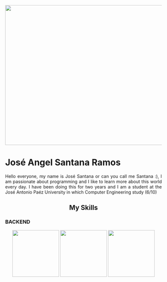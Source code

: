 <div align="Center">
  <div align="center">
    <img src="https://i.pinimg.com/originals/b0/c8/19/b0c81961153a56eab83cf03d862345af.gif" width="800px" height="450px"/>
  </div>
  <div align="Justify">
    <h1>José Angel Santana Ramos</h1>
  <p>
  Hello everyone, my name is José Santana or can you call me Santana :), I am passionate about programming and I like to learn more about this world every day. I have been   doing this for two years and I am a student at the José Antonio Paéz University in which Computer Engineering study (6/10)</p>
  </div>
  <div align="Justify">
    <h2 align="center">My Skills</h2>
    <div>
      <h3>BACKEND</h3>
      <div align="center">
        <img src="https://i.postimg.cc/6QDwYKr2/java.png" witdh="150px" height="150px">
        <img src="https://i.postimg.cc/QCq38WR1/python-18894.png" witdh="150px" height="150px">
        <img src="https://i.ibb.co/pKKrwn3/javascript-js-icon-2048x2048-nyxvtvk0.png" witdh="150px" height="150px">
      </div>
    </div>
  </div>
</div>
